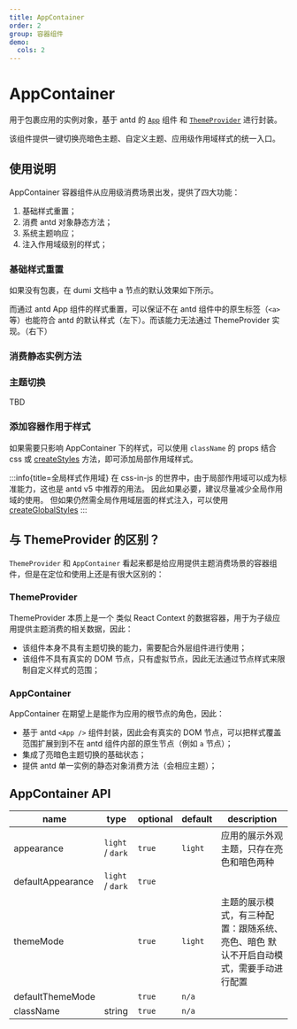 ```yaml
---
title: AppContainer
order: 2
group: 容器组件
demo:
  cols: 2
---
```


# AppContainer

用于包裹应用的实例对象，基于 antd 的 [`App`](https://ant.design/components/app-cn) 组件 和 [`ThemeProvider`](/usage/theme-provider) 进行封装。

该组件提供一键切换亮暗色主题、自定义主题、应用级作用域样式的统一入口。

## 使用说明

AppContainer 容器组件从应用级消费场景出发，提供了四大功能：

1. 基础样式重置；
2. 消费 antd 对象静态方法；
3. 系统主题响应；
4. 注入作用域级别的样式；

### 基础样式重置

如果没有包裹，在 dumi 文档中 a 节点的默认效果如下所示。

<code src="../demos/AppContainer/demo.tsx"></code>

而通过 antd App 组件的样式重置，可以保证不在 antd 组件中的原生标签（`<a>` 等）也能符合 antd 的默认样式（左下）。而该能力无法通过 ThemeProvider 实现。（右下）

<code src="../demos/AppContainer/WithContainer.tsx"></code>
<code src="../demos/AppContainer/WithProvider.tsx"></code>

### 消费静态实例方法

<code src="../demos/AppContainer/staticMethod.tsx"></code>

### 主题切换

TBD

### 添加容器作用于样式

如果需要只影响 AppContainer 下的样式，可以使用 `className` 的 props 结合 css 或 [createStyles](/usage/create-styles) 方法，即可添加局部作用域样式。

<code src="../demos/AppContainer/AppGlobalStyle.tsx"></code>

:::info{title=全局样式作用域}
在 css-in-js 的世界中，由于局部作用域可以成为标准能力，这也是 antd v5 中推荐的用法。
因此如果必要，建议尽量减少全局作用域的使用。 但如果仍然需全局作用域层面的样式注入，可以使用 [createGlobalStyles](/usage/global-styles)
:::

## 与 ThemeProvider 的区别？

`ThemeProvider` 和 `AppContainer` 看起来都是给应用提供主题消费场景的容器组件，但是在定位和使用上还是有很大区别的：

### ThemeProvider

ThemeProvider 本质上是一个 类似 React Context 的数据容器，用于为子级应用提供主题消费的相关数据，因此：

- 该组件本身不具有主题切换的能力，需要配合外层组件进行使用；
- 该组件不具有真实的 DOM 节点，只有虚拟节点，因此无法通过节点样式来限制自定义样式的范围；

### AppContainer

AppContainer 在期望上是能作为应用的根节点的角色，因此：

- 基于 antd `<App />` 组件封装，因此会有真实的 DOM 节点，可以把样式覆盖范围扩展到到不在 antd 组件内部的原生节点（例如 `a` 节点）；
- 集成了亮暗色主题切换的基础状态；
- 提供 antd 单一实例的静态对象消费方法（会相应主题）；

## AppContainer API

| name              | type             | optional | default | description                                                                           |
| ----------------- | ---------------- | -------- | ------- | ------------------------------------------------------------------------------------- |
| appearance        | `light` / `dark` | `true`   | `light` | 应用的展示外观主题，只存在亮色和暗色两种                                              |
| defaultAppearance | `light` / `dark` | `true`   |         |                                                                                       |
| themeMode         |                  | `true`   | `light` | 主题的展示模式，有三种配置：跟随系统、亮色、暗色 默认不开启自动模式，需要手动进行配置 |
| defaultThemeMode  |                  | `true`   | `n/a`   |                                                                                       |
| className         | string           | `true`   | `n/a`   |                                                                                       |
